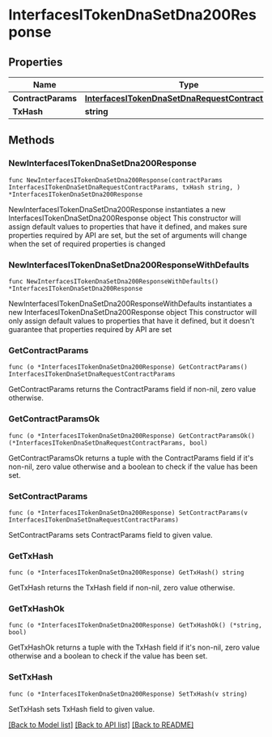 # InterfacesITokenDnaSetDna200Response

## Properties

Name | Type | Description | Notes
------------ | ------------- | ------------- | -------------
**ContractParams** | [**InterfacesITokenDnaSetDnaRequestContractParams**](InterfacesITokenDnaSetDnaRequestContractParams.md) |  | 
**TxHash** | **string** |  | 

## Methods

### NewInterfacesITokenDnaSetDna200Response

`func NewInterfacesITokenDnaSetDna200Response(contractParams InterfacesITokenDnaSetDnaRequestContractParams, txHash string, ) *InterfacesITokenDnaSetDna200Response`

NewInterfacesITokenDnaSetDna200Response instantiates a new InterfacesITokenDnaSetDna200Response object
This constructor will assign default values to properties that have it defined,
and makes sure properties required by API are set, but the set of arguments
will change when the set of required properties is changed

### NewInterfacesITokenDnaSetDna200ResponseWithDefaults

`func NewInterfacesITokenDnaSetDna200ResponseWithDefaults() *InterfacesITokenDnaSetDna200Response`

NewInterfacesITokenDnaSetDna200ResponseWithDefaults instantiates a new InterfacesITokenDnaSetDna200Response object
This constructor will only assign default values to properties that have it defined,
but it doesn't guarantee that properties required by API are set

### GetContractParams

`func (o *InterfacesITokenDnaSetDna200Response) GetContractParams() InterfacesITokenDnaSetDnaRequestContractParams`

GetContractParams returns the ContractParams field if non-nil, zero value otherwise.

### GetContractParamsOk

`func (o *InterfacesITokenDnaSetDna200Response) GetContractParamsOk() (*InterfacesITokenDnaSetDnaRequestContractParams, bool)`

GetContractParamsOk returns a tuple with the ContractParams field if it's non-nil, zero value otherwise
and a boolean to check if the value has been set.

### SetContractParams

`func (o *InterfacesITokenDnaSetDna200Response) SetContractParams(v InterfacesITokenDnaSetDnaRequestContractParams)`

SetContractParams sets ContractParams field to given value.


### GetTxHash

`func (o *InterfacesITokenDnaSetDna200Response) GetTxHash() string`

GetTxHash returns the TxHash field if non-nil, zero value otherwise.

### GetTxHashOk

`func (o *InterfacesITokenDnaSetDna200Response) GetTxHashOk() (*string, bool)`

GetTxHashOk returns a tuple with the TxHash field if it's non-nil, zero value otherwise
and a boolean to check if the value has been set.

### SetTxHash

`func (o *InterfacesITokenDnaSetDna200Response) SetTxHash(v string)`

SetTxHash sets TxHash field to given value.



[[Back to Model list]](../README.md#documentation-for-models) [[Back to API list]](../README.md#documentation-for-api-endpoints) [[Back to README]](../README.md)


